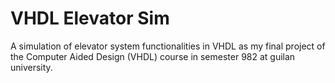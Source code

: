 # VHDL Elevator Sim
A simulation of elevator system functionalities in VHDL as my final project of the Computer Aided Design (VHDL) course in semester 982 at guilan university. 
